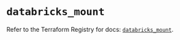 # `databricks_mount`

Refer to the Terraform Registry for docs: [`databricks_mount`](https://registry.terraform.io/providers/databricks/databricks/1.74.0/docs/resources/mount).
